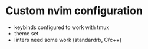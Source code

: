 # Custom nvim configuration

- keybinds configured to work with tmux
- theme set
- linters need some work (standardrb, C/c++)

